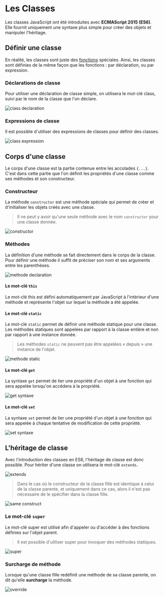 # Les Classes

Les classes JavaScript ont été introduites avec **ECMAScript 2015 (ES6)**. Elle fournit uniquement une syntaxe plus simple pour créer des objets et manipuler l'héritage.

## Définir une classe

En réalité, les classes sont juste des [fonctions](./Les_fonctions.md) spéciales. Ainsi, les classes sont définies de la même façon que les fonctions : par déclaration, ou par expression.

### Déclarations de classe

Pour utiliser une déclaration de classe simple, on utilisera le mot-clé class, suivi par le nom de la classe que l'on déclare.

![class declaration](../../ressources/basics/class/declaration.png)

### Expressions de classe

Il est possible d'utiliser des expressions de classes pour définir des classes.

![class expression](../../ressources/basics/class/expression.png)

## Corps d'une classe

Le corps d'une classe est la partie contenue entre les accolades `{...}`. C'est dans cette partie que l'on définit les propriétés d'une classe comme ses méthodes et son constructeur.

### Constructeur

La méthode `constructor` est une méthode spéciale qui permet de créer et d'initialiser les objets créés avec une classe.

> Il ne peut y avoir qu'une seule méthode avec le nom `constructor` pour une classe donnée.

![constructor](../../ressources/basics/class/constructor.png)

### Méthodes

La définition d'une méthode se fait directement dans le corps de la classe. Pour définir une méthode il suffit de préciser son nom et ses arguments entre les parenthèses.

![methode declaration](../../ressources/basics/class/methode.png)

#### Le mot-clé `this`

Le mot-clé this est défini automatiquement par JavaScript à l'intérieur d'une méthode et représente l'objet sur lequel la méthode a été appelée.

#### Le mot-clé `static`

Le mot-clé `static` permet de définir une méthode statique pour une classe. Les méthodes statiques sont appelées par rapport à la classe entière et non par rapport à une instance donnée.

> Les méthodes `static` ne peuvent pas être appelées « depuis » une instance de l'objet.

![methode static](../../ressources/basics/class/static.png)

#### Le mot-clé `get`

La syntaxe `get` permet de lier une propriété d'un objet à une fonction qui sera appelée lorsqu'on accédera à la propriété.

![get syntaxe](../../ressources/basics/class/get.png)

#### Le mot-clé `set`

La syntaxe `set` permet de lier une propriété d'un objet à une fonction qui sera appelée à chaque tentative de modification de cette propriété.

![set syntaxe](../../ressources/basics/class/set.png)

## L'héritage de classe

Avec l'introduction des classes en ES6, l'héritage de classe est donc possible. Pour hériter d'une classe on utilisera le mot-clé `extends`.

![extends](../../ressources/basics/class/extends.png)

> Dans le cas où le constructeur de la classe fille est identique à celui de la classe parente, et uniquement dans ce cas, alors il n'est pas nécessaire de le spécifier dans la classe fille.

![same construct](../../ressources/basics/class/same_constructor.png)

### Le mot-clé `super`

Le mot-clé super est utilisé afin d'appeler ou d'accéder à des fonctions définies sur l'objet parent.

> Il est possible d'utiliser super pour invoquer des méthodes statiques.

![super](../../ressources/basics/class/super.png)

### Surcharge de méthode

Lorsque qu'une classe fille redéfinit une méthode de sa classe parente, on dit qu'elle **surcharge** la méthode.

![override](../../ressources/basics/class/override.png)

